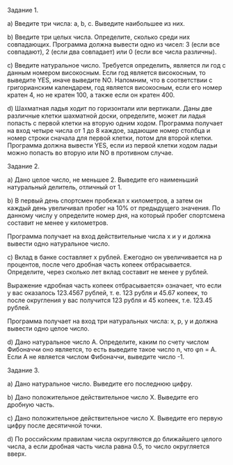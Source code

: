 Задание 1.

a) Введите три числа: a, b, c. Выведите наибольшее из них. 

b) Введите три целых числа. Определите, сколько среди них совпадающих. Программа должна вывести одно из чисел: 3 (если все совпадают), 2 (если два совпадает) или 0 (если все числа различны).

c) Введите натуральное число. Требуется определить, является ли год с данным номером високосным. Если год является високосным, то выведите YES, иначе выведите NO. Напомним, что в соответствии с григорианским календарем, год является високосным, если его номер кратен 4, но не кратен 100, а также если он кратен 400.

d) Шахматная ладья ходит по горизонтали или вертикали. Даны две различные клетки шахматной доски, определите, может ли ладья попасть с первой клетки на вторую одним ходом. Программа получает на вход четыре числа от 1 до 8 каждое, задающие номер столбца и номер строки сначала для первой клетки, потом для второй клетки. Программа должна вывести YES, если из первой клетки ходом ладьи можно попасть во вторую или NO в противном случае.

Задание 2.

a) Дано целое число, не меньшее 2. Выведите его наименьший натуральный делитель, отличный от 1.  

b) В первый день спортсмен пробежал x километров, а затем он каждый день увеличивал пробег на 10% от предыдущего значения. По данному числу y определите номер дня, на который пробег спортсмена составит не менее y километров.

Программа получает на вход действительные числа x и y и должна вывести одно натуральное число.

c) Вклад в банке составляет x рублей. Ежегодно он увеличивается на p процентов, после чего дробная часть копеек отбрасывается. Определите, через сколько лет вклад составит не менее y рублей.

Выражение «дробная часть копеек отбрасывается» означает, что если у вас оказалось 123.4567 рублей, т. е. 123 рубля и 45.67 копеек, то после округления у вас получится 123 рубля и 45 копеек, т.е. 123.45 рублей.

Программа получает на вход три натуральных числа: x, p, y  и должна вывести одно целое число.

d) Дано натуральное число A. Определите, каким по счету числом Фибоначчи оно является, то есть выведите такое число n, что φn = A. Если А не является числом Фибоначчи, выведите число -1. 

Задание 3.

a) Дано натуральное число. Выведите его последнюю цифру. 

b) Дано положительное действительное число X. Выведите его дробную часть.

c) Дано положительное действительное число X. Выведите его первую цифру после десятичной точки.

d) По российским правилам числа округляются до ближайшего целого числа, а если дробная часть числа равна 0.5, то число округляется вверх.
